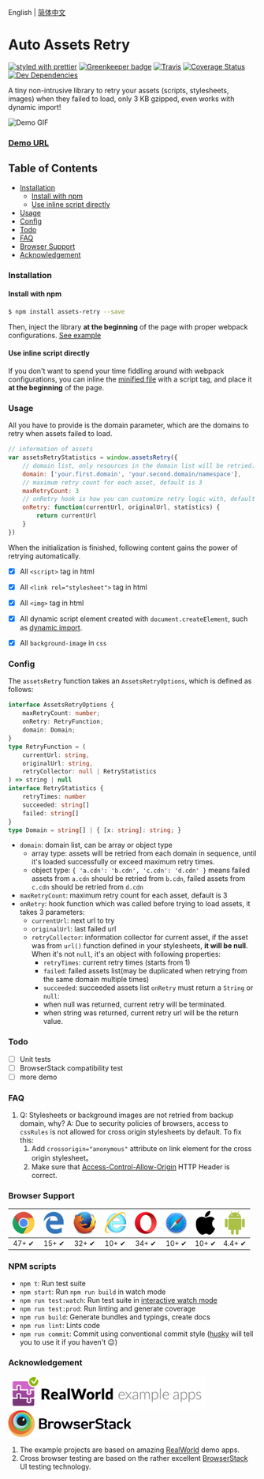 English | [简体中文](./README-cn.md)

# Auto Assets Retry

[![styled with prettier](https://img.shields.io/badge/styled_with-prettier-ff69b4.svg)](https://github.com/prettier/prettier)
[![Greenkeeper badge](https://badges.greenkeeper.io/Nikaple/assets-retry.svg)](https://greenkeeper.io/)
[![Travis](https://img.shields.io/travis/Nikaple/assets-retry.svg)](https://travis-ci.org/Nikaple/assets-retry)
[![Coverage Status](https://coveralls.io/repos/github/Nikaple/assets-retry/badge.svg?branch=master)](https://coveralls.io/github/Nikaple/assets-retry?branch=master)
[![Dev Dependencies](https://david-dm.org/Nikaple/assets-retry/dev-status.svg)](https://david-dm.org/Nikaple/assets-retry?type=dev)

A tiny non-intrusive library to retry your assets (scripts, stylesheets, images) when they failed to load, only 3 KB gzipped, even works with dynamic import!

![Demo GIF](./public/assets-retry.gif)
### [Demo URL](https://nikaple.com/assets-retry/vue/)

## Table of Contents

- [Installation](#installation)
    + [Install with npm](#install-with-npm)
    + [Use inline script directly](#use-inline-script-directly)
- [Usage](#usage)
- [Config](#config)
- [Todo](#todo)
- [FAQ](#FAQ)
- [Browser Support](#browser-support)
- [Acknowledgement](#acknowledgement)

### Installation

#### Install with npm

```bash
$ npm install assets-retry --save
```

Then, inject the library **at the beginning** of the page with proper webpack configurations. [See example](./examples/webpack)

#### Use inline script directly

If you don't want to spend your time fiddling around with webpack configurations, you can inline the [minified file](https://github.com/Nikaple/assets-retry/dist/assets-retry.umd.js) with a script tag, and place it **at the beginning** of the page.

### Usage

All you have to provide is the domain parameter, which are the domains to retry when assets failed to load.

```js
// information of assets
var assetsRetryStatistics = window.assetsRetry({
    // domain list, only resources in the domain list will be retried.
    domain: ['your.first.domain', 'your.second.domain/namespace'],
    // maximum retry count for each asset, default is 3
    maxRetryCount: 3
    // onRetry hook is how you can customize retry logic with, default is x => x
    onRetry: function(currentUrl, originalUrl, statistics) {
        return currentUrl
    }
})
```
When the initialization is finished, following content gains the power of retrying automatically.
- [x] All `<script>` tag in html
- [x] All `<link rel="stylesheet">` tag in html
- [x] All `<img>` tag in html
- [x] All dynamic script element created with `document.createElement`, such as [dynamic import](https://webpack.js.org/guides/code-splitting/#dynamic-imports).
- [x] All `background-image` in `css`


### Config

The `assetsRetry` function takes an `AssetsRetryOptions`, which is defined as follows:
```ts
interface AssetsRetryOptions {
    maxRetryCount: number;
    onRetry: RetryFunction;
    domain: Domain;
}
type RetryFunction = (
    currentUrl: string,
    originalUrl: string,
    retryCollector: null | RetryStatistics
) => string | null
interface RetryStatistics {
    retryTimes: number
    succeeded: string[]
    failed: string[]
}
type Domain = string[] | { [x: string]: string; }
```

- `domain`: domain list, can be array or object type
    * array type: assets will be retried from each domain in sequence, until it's loaded successfully or exceed maximum retry times.
    * object type: `{ 'a.cdn': 'b.cdn', 'c.cdn': 'd.cdn' }` means failed assets from `a.cdn` should be retried from `b.cdn`, failed assets from `c.cdn` should be retried from `d.cdn`
- `maxRetryCount`: maximum retry count for each asset, default is 3
- `onRetry`: hook function which was called before trying to load assets, it takes 3 parameters:
    * `currentUrl`: next url to try
    * `originalUrl`: last failed url
    * `retryCollector`: information collector for current asset, if the asset was from `url()` function defined in your stylesheets, **it will be null**. When it's not `null`, it's an object with following properties:
        - `retryTimes`: current retry times (starts from 1)
        - `failed`: failed assets list(may be duplicated when retrying from the same domain multiple times)
        - `succeeded`: succeeded assets list
    `onRetry` must return a `String` or `null`:
        - when null was returned, current retry will be terminated.
        - when string was returned, current retry url will be the return value.

### Todo

- [ ] Unit tests
- [ ] BrowserStack compatibility test
- [ ] more demo

### FAQ

1. Q: Stylesheets or background images are not retried from backup domain, why?
   A: Due to security policies of browsers, access to `cssRules` is not allowed for cross origin stylesheets by default. To fix this:
      1. Add `crossorigin="anonymous"` attribute on link element for the cross origin stylesheet。
      2. Make sure that [Access-Control-Allow-Origin](https://developer.mozilla.org/en-US/docs/Web/HTTP/Headers/Access-Control-Allow-Origin) HTTP Header is correct.

### Browser Support

| <img src="./public/chrome.png" width="48px" height="48px" alt="Chrome logo"> | <img src="./public/edge.png" width="48px" height="48px" alt="Edge logo"> | <img src="./public/firefox.png" width="48px" height="48px" alt="Firefox logo"> | <img src="./public/ie.png" width="48px" height="48px" alt="Internet Explorer logo"> | <img src="./public/opera.png" width="48px" height="48px" alt="Opera logo"> | <img src="./public/safari.png" width="48px" height="48px" alt="Safari logo"> | <img src="./public/ios.png" height="48px" alt="ios logo"> |<img src="./public/android.svg" width="48px" height="48px" alt="android logo"> |
|:---:|:---:|:---:|:---:|:---:|:---:|:---:|:---:|
| 47+ ✔ | 15+ ✔ | 32+ ✔ | 10+ ✔ | 34+ ✔ | 10+ ✔ | 10+ ✔ | 4.4+ ✔ | 

### NPM scripts
-   `npm t`: Run test suite
-   `npm start`: Run `npm run build` in watch mode
-   `npm run test:watch`: Run test suite in [interactive watch mode](http://facebook.github.io/jest/docs/cli.html#watch)
-   `npm run test:prod`: Run linting and generate coverage
-   `npm run build`: Generate bundles and typings, create docs
-   `npm run lint`: Lints code
-   `npm run commit`: Commit using conventional commit style ([husky](https://github.com/typicode/husky) will tell you to use it if you haven't :wink:)

### Acknowledgement

<img src="./public/realworld.png" alt="RealWorld" width="400" /><img src="./public/browser-stack.svg" alt="BrowserStack" width="250" />

1. The example projects are based on amazing [RealWorld](https://realworld.io) demo apps.
2. Cross browser testing are based on the rather excellent [BrowserStack](http://browserstack.com/) UI testing technology.
